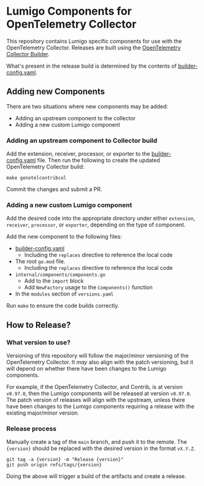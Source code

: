 # Lumigo Components for OpenTelemetry Collector

This repository contains Lumigo specific components for use with the OpenTelemetry Collector.
Releases are built using the [OpenTelemetry Collector Builder](https://opentelemetry.io/docs/collector/custom-collector/).

What's present in the release build is determined by the contents of [builder-config.yaml](cmd/otelcontribcol/builder-config.yaml).

## Adding new Components

There are two situations where new components may be added:

- Adding an upstream component to the collector
- Adding a new custom Lumigo component

### Adding an upstream component to Collector build

Add the extension, receiver, processor, or exporter to the [builder-config.yaml](cmd/otelcontribcol/builder-config.yaml) file.
Then run the following to create the updated OpenTelemetry Collector build:

```shell
make genotelcontribcol
```

Commit the changes and submit a PR.

### Adding a new custom Lumigo component

Add the desired code into the appropriate directory under either `extension`, `receiver`, `processor`, or `exporter`,
depending on the type of component.

Add the new component to the following files:

- [builder-config.yaml](cmd/otelcontribcol/builder-config.yaml)
  - Including the `replaces` directive to reference the local code
- The root `go.mod` file.
  - Including the `replaces` directive to reference the local code
- `internal/components/components.go`
  - Add to the `import` block
  - Add `NewFactory` usage to the `Components()` function
- In the `modules` section of `versions.yaml`

Run `make` to ensure the code builds correctly.

## How to Release?

### What version to use?

Versioning of this repository will follow the major/minor versioning of the OpenTelemetry Collector.
It *may* also align with the patch versioning, but it will depend on whether there have been changes to the Lumigo components.

For example, if the OpenTelemetry Collector, and Contrib, is at version `v0.97.0`,
then the Lumigo components will be released at version `v0.97.0`.
The patch version of releases will align with the upstream,
unless there have been changes to the Lumigo components requiring a release with the existing major/minor version.

### Release process

Manually create a tag of the `main` branch, and push it to the remote.
The `{version}` should be replaced with the desired version in the format `vX.Y.Z`.

```shell
git tag -a {version} -m "Release {version}"
git push origin refs/tags/{version}
```

Doing the above will trigger a build of the artifacts and create a release.
